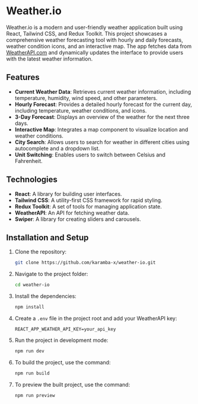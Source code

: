 # Weather.&#8203;io

Weather.&#8203;io is a modern and user-friendly weather application built using React, Tailwind CSS, and Redux Toolkit. This project showcases a comprehensive weather forecasting tool with hourly and daily forecasts, weather condition icons, and an interactive map. The app fetches data from [WeatherAPI.com](https://www.weatherapi.com/) and dynamically updates the interface to provide users with the latest weather information.

## Features

-   **Current Weather Data**: Retrieves current weather information, including temperature, humidity, wind speed, and other parameters.
-   **Hourly Forecast**: Provides a detailed hourly forecast for the current day, including temperature, weather conditions, and icons.
-   **3-Day Forecast**: Displays an overview of the weather for the next three days.
-   **Interactive Map**: Integrates a map component to visualize location and weather conditions.
-   **City Search**: Allows users to search for weather in different cities using autocomplete and a dropdown list.
-   **Unit Switching**: Enables users to switch between Celsius and Fahrenheit.

## Technologies

-   **React**: A library for building user interfaces.
-   **Tailwind CSS**: A utility-first CSS framework for rapid styling.
-   **Redux Toolkit**: A set of tools for managing application state.
-   **WeatherAPI**: An API for fetching weather data.
-   **Swiper**: A library for creating sliders and carousels.

## Installation and Setup

1.  Clone the repository:
    ``` bash   
    git clone https://github.com/karamba-x/weather-io.git
    ```
2.  Navigate to the project folder:
    ``` bash   
    cd weather-io
    ```
3.  Install the dependencies:
    ``` bash   
    npm install
    ```
4.  Create a `.env` file in the project root and add your WeatherAPI key:
    ```   
    REACT_APP_WEATHER_API_KEY=your_api_key 
    ```
5.  Run the project in development mode:
    ``` bash   
    npm run dev
    ```
6.  To build the project, use the command:
    
    ``` bash   
    npm run build
    ```
7.  To preview the built project, use the command:
    ``` bash
    npm run preview
    ```
